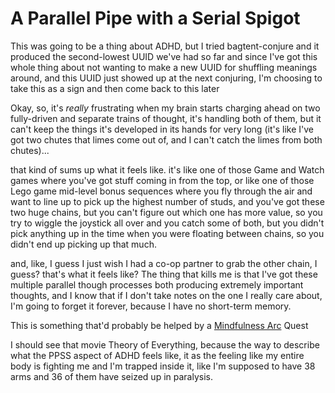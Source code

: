 # A Parallel Pipe with a Serial Spigot

This was going to be a thing about ADHD, but I tried bagtent-conjure and it produced the second-lowest UUID we've had so far and since I've got this whole thing about not wanting to make a new UUID for shuffling meanings around, and this UUID just showed up at the next conjuring, I'm choosing to take this as a sign and then come back to this later

Okay, so, it's *really* frustrating when my brain starts charging ahead on two fully-driven and separate trains of thought, it's handling both of them, but it can't keep the things it's developed in its hands for very long (it's like I've got two chutes that limes come out of, and I can't catch the limes from both chutes)...

that kind of sums up what it feels like. it's like one of those Game and Watch games where you've got stuff coming in from the top, or like one of those Lego game mid-level bonus sequences where you fly through the air and want to line up to pick up the highest number of studs, and you've got these two huge chains, but you can't figure out which one has more value, so you try to wiggle the joystick all over and you catch some of both, but you didn't pick anything up in the time when you were floating between chains, so you didn't end up picking up that much.

and, like, I guess I just wish I had a co-op partner to grab the other chain, I guess? that's what it feels like? The thing that kills me is that I've got these multiple parallel though processes both producing extremely important thoughts, and I know that if I don't take notes on the one I really care about, I'm going to forget it forever, because I have no short-term memory.

This is something that'd probably be helped by a [Mindfulness Arc][] Quest

I should see that movie Theory of Everything, because the way to describe what the PPSS aspect of ADHD feels like, it as the feeling like my entire body is fighting me and I'm trapped inside it, like I'm supposed to have 38 arms and 36 of them have seized up in paralysis.

[Mindfulness Arc]: 2087f1d7-55fa-4d8b-a4a0-01e4d8579047.md